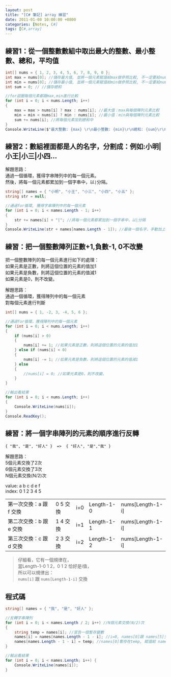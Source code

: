 ```yaml
---
layout: post
title: "[C# 筆記] array 練習"
date: 2011-01-08 10:00:00 +0800
categories: [Notes, C#]
tags: [C#,array]
---
```


## 練習1：從一個整數數組中取出最大的整數、最小整數、總和，平均值

```c#
int[] nums = { 1, 2, 3, 4, 5, 6, 7, 8, 9, 0 };
int max = nums[0]; //儲存最大值, 並將一個元素賦值給max做參照比較, 不一定要給nums[0]
int min = nums[0]; //儲存最小值, 並將一個元素賦值給min做參照比較, 不一定要給nums[0]
int sum = 0; // //儲存總和

//for迴圈每個元素都跟max,min進行比較
for (int i = 0; i < nums.Length; i++)
{
    max = max > nums[i] ? max : nums[i]; //最大值：max與每個陣列元素比較
    min = min < nums[i] ? min : nums[i]; //最小值：min與每個陣列元素比較
    sum += nums[i]; //將每個元素加到總和中
}
Console.WriteLine($"最大整數: {max} \r\n最小整數: {min}\r\n總和: {sum}\r\n平均值: {sum / nums.Length}");
```

## 練習2：數組裡面都是人的名字，分割成：例如:小明|小王|小三|小四…

解題思路：  
通過一個循環，獲得字串陣列中的每一個元素。  
然後，將每一個元素都累加到一個字串中，以`|`分隔。 

```c#
string[] names = { "小明", "小王", "小三", "小四", "小五" };
string str = null;

//通過for循環, 獲得字串陣列中的每一個元素
for (int i = 0; i < names.Length - 1; i++)
{
    str += names[i] + "|"; //將每一個元素都累加到一個字串中，以|分隔
}
Console.WriteLine(str + names[names.Length - 1]); //最後一個名字，手動加上去
```

## 練習：把一個整數陣列正數+1,負數-1, 0不改變
把一個整數陣列的每一個元素進行如下的處理：  
如果元素是正數，則將這個位置的元素的值加1   
如果元素是負數，則將這個位置的元素的值減1   
如果元素是0，則不改變。 

解題思路：  
通過一個循環，獲得陣列中的每一個元素    
對每個元素進行判斷  

```c#
int[] nums = { 1, -2, 3, -4, 5, 6 };

//通過for循環，獲得陣列中的每一個元素 
for (int i = 0; i < nums.Length; i++)
{
    if (nums[i] > 0)
    {
        nums[i] += 1; //如果元素是正數，則將這個位置的元素的值加1
    } else if (nums[i] < 0)
    {
        nums[i] -= 1; //如果元素是負數，則將這個位置的元素的值減1
    } else
    {
        //nums[i] = 0; //如果元素是0，則不改變。
    }
}

//輸出看結果
for (int i = 0; i < nums.Length; i++)
{
    Console.WriteLine(nums[i]);
}
Console.ReadKey();
```

## 練習：將一個字串陣列的元素的順序進行反轉

 ```text
 { "我", "是", "好人" }  =>  { "好人", "是","我" }
 ```
解題思路：  
5個元素交換了2次    
6個元素交換了3次   
N個元素交換(N/2)次     

value: a    b   c   d   e   f   
index: 0    1   2   3   4   5   

|                    |       |   |          |                |
|--------------------|-------|---|----------|----------------|
|第一次交換：a 跟 f 交換|0 5 交換|i=0|Length-1-0|nums[Length-1-i]|     
|第二次交換：b 跟 e 交換|1 4 交換|i=1|Length-1-1|nums[Length-1-i]|
|第三次交換：c 跟 d 交換|2 3 交換|i=2|Length-1-2|nums[Length-1-i]|

> 仔細看，它有一個規律在，  
當Length-1-0 1 2，0 1 2 恰好是i值，     
所以可以規律出：    
`nums[i]` 跟 `nums[Length-1-i]` 交換   

## 程式碼
```c#
string[] names = { "我", "是", "好人" };

//反轉字串陣列
for (int i = 0; i < names.Length / 2; i++) //N個元素交換(N/2)次
{
    string temp = names[i]; //宣告一個暫存變數
    names[i] = names[names.Length - 1 - i]; //i=0, names[0]跟 names[5]交換
    names[names.Length - 1 - i] = temp; //names[0]暫存在temp, 賦值給 names[5]
}

//輸出看結果
for (int i = 0; i < names.Length; i++) {
    Console.WriteLine(names[i]);
}
```